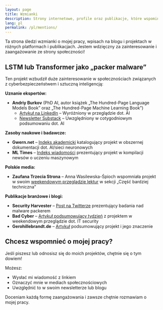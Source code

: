 ```yaml
---
layout: page
title: Wzmianki
description: Strony internetowe, profile oraz publikacje, które wspominają o mnie, moim blogu lub moich projektach.
lang: pl
permalink: /pl/mentions/
---
```


Ta strona śledzi wzmianki o mojej pracy, wpisach na blogu i projektach w różnych platformach i publikacjach. Jestem wdzięczny za zainteresowanie i zaangażowanie ze strony społeczności!

## LSTM lub Transformer jako „packer malware”

Ten projekt wzbudził duże zainteresowanie w społecznościach związanych z cyberbezpieczeństwem i sztuczną inteligencją:

**Uznanie ekspertów:**

- **Andriy Burkov** (PhD AI, autor książek „The Hundred-Page Language Models Book” oraz „The Hundred-Page Machine Learning Book”)
  - [Artykuł na LinkedIn](https://www.linkedin.com/pulse/artificial-intelligence-282-andriy-burkov-idoxe/) – Wyróżniony w przeglądzie dot. AI
  - [Newsletter Substack](https://aiweekly.substack.com/p/true-positive-weekly-117) – Uwzględniony w cotygodniowym podsumowaniu dot. AI

**Zasoby naukowe i badawcze:**

- **Gwern.net** – [Indeks akademicki](https://gwern.net/doc/ai/nn/rnn/index) katalogujący projekt w obszernej dokumentacji dot. AI/sieci neuronowych
- **ML Times** – [Indeks wiadomości](https://news.lambda.ai/news/2025-06-30) prezentujący projekt w kompilacji newsów o uczeniu maszynowym

**Polskie media:**

- **Zaufana Trzecia Strona** – Anna Wasilewska-Śpioch wspomniała projekt w swoim [weekendowym przeglądzie lektur](https://zaufanatrzeciastrona.pl/post/weekendowa-lektura-odcinek-631-2025-07-06-bierzcie-i-czytajcie/) w sekcji „Część bardziej techniczna”

**Publikacje branżowe i blogi:**

- **Security Harvester** – [Post na Twitterze](https://x.com/secharvesterx/status/1939156936345182542) prezentujący badania nad malware packerem
- **Bad Cyber** – [Artykuł podsumowujący tydzień](https://badcyber.com/it-security-weekend-catch-up-july-6-2025/) z projektem w weekendowym przeglądzie dot. IT security
- **Gerohillebrandt.de** – [Artykuł](https://gerohillebrandt.de/posts/2025-06-29-ai-auto-summary/) podsumowujący projekt i jego znaczenie

## Chcesz wspomnieć o mojej pracy?

Jeśli piszesz lub odnosisz się do moich projektów, chętnie się o tym dowiem! 

Możesz:
- Wysłać mi wiadomość z linkiem
- Oznaczyć mnie w mediach społecznościowych
- Uwzględnić to w swoim newsletterze lub blogu

Doceniam każdą formę zaangażowania i zawsze chętnie rozmawiam o mojej pracy.